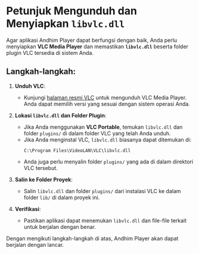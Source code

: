 # Petunjuk Mengunduh dan Menyiapkan `libvlc.dll`

Agar aplikasi Andhim Player dapat berfungsi dengan baik, Anda perlu menyiapkan **VLC Media Player** dan memastikan **`libvlc.dll`** beserta folder plugin VLC tersedia di sistem Anda.

## Langkah-langkah:

1. **Unduh VLC**:
   - Kunjungi [halaman resmi VLC](https://www.videolan.org/vlc/) untuk mengunduh VLC Media Player. Anda dapat memilih versi yang sesuai dengan sistem operasi Anda.
   
2. **Lokasi `libvlc.dll` dan Folder Plugin**:
   - Jika Anda menggunakan **VLC Portable**, temukan `libvlc.dll` dan folder `plugins/` di dalam folder VLC yang telah Anda unduh.
   - Jika Anda menginstal VLC, `libvlc.dll` biasanya dapat ditemukan di:
     ```
     C:\Program Files\VideoLAN\VLC\libvlc.dll
     ```
   - Anda juga perlu menyalin folder `plugins/` yang ada di dalam direktori VLC tersebut.

3. **Salin ke Folder Proyek**:
   - Salin `libvlc.dll` dan folder `plugins/` dari instalasi VLC ke dalam folder `lib/` di dalam proyek ini.

4. **Verifikasi**:
   - Pastikan aplikasi dapat menemukan `libvlc.dll` dan file-file terkait untuk berjalan dengan benar.

Dengan mengikuti langkah-langkah di atas, Andhim Player akan dapat berjalan dengan lancar.
